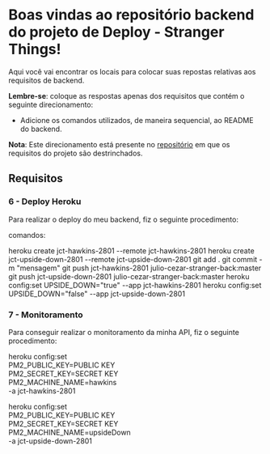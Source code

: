 # Boas vindas ao repositório backend do projeto de Deploy - Stranger Things!

Aqui você vai encontrar os locais para colocar suas repostas relativas aos requisitos de backend.

**Lembre-se**: coloque as respostas apenas dos requisitos que contém o seguinte direcionamento:

  - Adicione os comandos utilizados, de maneira sequencial, ao README do backend.

**Nota**: Este direcionamento está presente no [repositório](https://github.com/tryber/sd-02-project-stranger-things) em que os requisitos do projeto são destrinchados.

## Requisitos

### 6 - Deploy Heroku

Para realizar o deploy do meu backend, fiz o seguinte procedimento:

comandos:

heroku create jct-hawkins-2801 --remote jct-hawkins-2801
heroku create jct-upside-down-2801 --remote jct-upside-down-2801
git add .
git commit -m "mensagem"
git push jct-hawkins-2801 julio-cezar-stranger-back:master
git push jct-upside-down-2801 julio-cezar-stranger-back:master
heroku config:set UPSIDE_DOWN="true" --app jct-hawkins-2801
heroku config:set UPSIDE_DOWN="false" --app jct-upside-down-2801

### 7 - Monitoramento

Para conseguir realizar o monitoramento da minha API, fiz o seguinte procedimento:

heroku config:set \
PM2_PUBLIC_KEY=PUBLIC KEY \
PM2_SECRET_KEY=SECRET KEY \
PM2_MACHINE_NAME=hawkins \
-a jct-hawkins-2801

heroku config:set \
PM2_PUBLIC_KEY=PUBLIC KEY \
PM2_SECRET_KEY=SECRET KEY \
PM2_MACHINE_NAME=upsideDown \
-a jct-upside-down-2801
